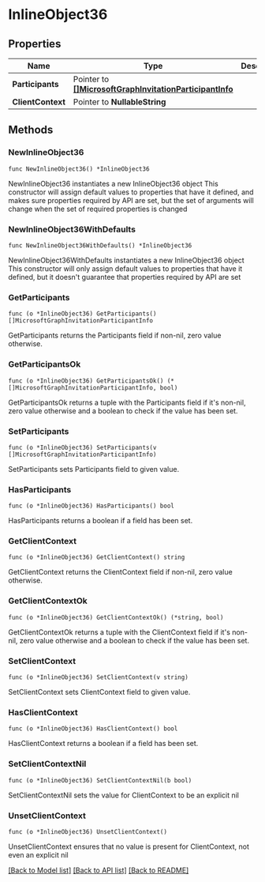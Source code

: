 # InlineObject36

## Properties

Name | Type | Description | Notes
------------ | ------------- | ------------- | -------------
**Participants** | Pointer to [**[]MicrosoftGraphInvitationParticipantInfo**](MicrosoftGraphInvitationParticipantInfo.md) |  | [optional] 
**ClientContext** | Pointer to **NullableString** |  | [optional] 

## Methods

### NewInlineObject36

`func NewInlineObject36() *InlineObject36`

NewInlineObject36 instantiates a new InlineObject36 object
This constructor will assign default values to properties that have it defined,
and makes sure properties required by API are set, but the set of arguments
will change when the set of required properties is changed

### NewInlineObject36WithDefaults

`func NewInlineObject36WithDefaults() *InlineObject36`

NewInlineObject36WithDefaults instantiates a new InlineObject36 object
This constructor will only assign default values to properties that have it defined,
but it doesn't guarantee that properties required by API are set

### GetParticipants

`func (o *InlineObject36) GetParticipants() []MicrosoftGraphInvitationParticipantInfo`

GetParticipants returns the Participants field if non-nil, zero value otherwise.

### GetParticipantsOk

`func (o *InlineObject36) GetParticipantsOk() (*[]MicrosoftGraphInvitationParticipantInfo, bool)`

GetParticipantsOk returns a tuple with the Participants field if it's non-nil, zero value otherwise
and a boolean to check if the value has been set.

### SetParticipants

`func (o *InlineObject36) SetParticipants(v []MicrosoftGraphInvitationParticipantInfo)`

SetParticipants sets Participants field to given value.

### HasParticipants

`func (o *InlineObject36) HasParticipants() bool`

HasParticipants returns a boolean if a field has been set.

### GetClientContext

`func (o *InlineObject36) GetClientContext() string`

GetClientContext returns the ClientContext field if non-nil, zero value otherwise.

### GetClientContextOk

`func (o *InlineObject36) GetClientContextOk() (*string, bool)`

GetClientContextOk returns a tuple with the ClientContext field if it's non-nil, zero value otherwise
and a boolean to check if the value has been set.

### SetClientContext

`func (o *InlineObject36) SetClientContext(v string)`

SetClientContext sets ClientContext field to given value.

### HasClientContext

`func (o *InlineObject36) HasClientContext() bool`

HasClientContext returns a boolean if a field has been set.

### SetClientContextNil

`func (o *InlineObject36) SetClientContextNil(b bool)`

 SetClientContextNil sets the value for ClientContext to be an explicit nil

### UnsetClientContext
`func (o *InlineObject36) UnsetClientContext()`

UnsetClientContext ensures that no value is present for ClientContext, not even an explicit nil

[[Back to Model list]](../README.md#documentation-for-models) [[Back to API list]](../README.md#documentation-for-api-endpoints) [[Back to README]](../README.md)


